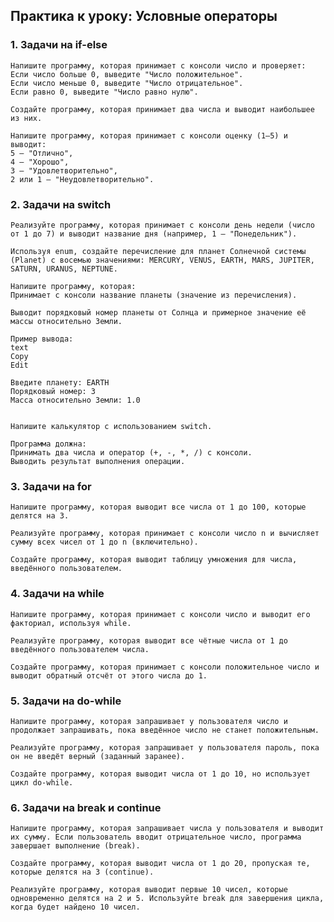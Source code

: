 ## Практика к уроку: Условные операторы

### 1. Задачи на if-else
    Напишите программу, которая принимает с консоли число и проверяет:
    Если число больше 0, выведите "Число положительное".
    Если число меньше 0, выведите "Число отрицательное".
    Если равно 0, выведите "Число равно нулю".

    Создайте программу, которая принимает два числа и выводит наибольшее из них.

    Напишите программу, которая принимает с консоли оценку (1–5) и выводит:
    5 — "Отлично",
    4 — "Хорошо",
    3 — "Удовлетворительно",
    2 или 1 — "Неудовлетворительно".


### 2. Задачи на switch
    Реализуйте программу, которая принимает с консоли день недели (число от 1 до 7) и выводит название дня (например, 1 — "Понедельник").

    Используя enum, создайте перечисление для планет Солнечной системы (Planet) с восемью значениями: MERCURY, VENUS, EARTH, MARS, JUPITER, SATURN, URANUS, NEPTUNE.

    Напишите программу, которая:
    Принимает с консоли название планеты (значение из перечисления).

    Выводит порядковый номер планеты от Солнца и примерное значение её массы относительно Земли.

    Пример вывода:
    text
    Copy
    Edit
    
    Введите планету: EARTH
    Порядковый номер: 3
    Масса относительно Земли: 1.0
    
    
    Напишите калькулятор с использованием switch.
    
    Программа должна:
    Принимать два числа и оператор (+, -, *, /) с консоли.
    Выводить результат выполнения операции.


### 3. Задачи на for
    Напишите программу, которая выводит все числа от 1 до 100, которые делятся на 3.
    
    Реализуйте программу, которая принимает с консоли число n и вычисляет сумму всех чисел от 1 до n (включительно).
    
    Создайте программу, которая выводит таблицу умножения для числа, введённого пользователем.


### 4. Задачи на while
    Напишите программу, которая принимает с консоли число и выводит его факториал, используя while.

    Реализуйте программу, которая выводит все чётные числа от 1 до введённого пользователем числа.
    
    Создайте программу, которая принимает с консоли положительное число и выводит обратный отсчёт от этого числа до 1.


### 5. Задачи на do-while
    Напишите программу, которая запрашивает у пользователя число и продолжает запрашивать, пока введённое число не станет положительным.
    
    Реализуйте программу, которая запрашивает у пользователя пароль, пока он не введёт верный (заданный заранее).
    
    Создайте программу, которая выводит числа от 1 до 10, но использует цикл do-while.


### 6. Задачи на break и continue
    Напишите программу, которая запрашивает числа у пользователя и выводит их сумму. Если пользователь вводит отрицательное число, программа завершает выполнение (break).
    
    Создайте программу, которая выводит числа от 1 до 20, пропуская те, которые делятся на 3 (continue).
    
    Реализуйте программу, которая выводит первые 10 чисел, которые одновременно делятся на 2 и 5. Используйте break для завершения цикла, когда будет найдено 10 чисел.